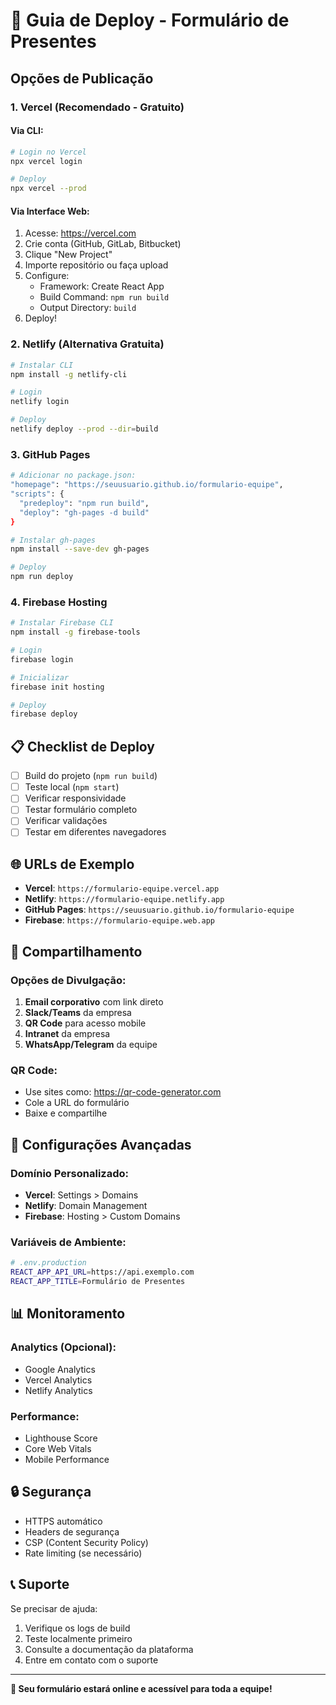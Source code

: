 # 🚀 Guia de Deploy - Formulário de Presentes

## Opções de Publicação

### 1. Vercel (Recomendado - Gratuito)

#### Via CLI:
```bash
# Login no Vercel
npx vercel login

# Deploy
npx vercel --prod
```

#### Via Interface Web:
1. Acesse: https://vercel.com
2. Crie conta (GitHub, GitLab, Bitbucket)
3. Clique "New Project"
4. Importe repositório ou faça upload
5. Configure:
   - Framework: Create React App
   - Build Command: `npm run build`
   - Output Directory: `build`
6. Deploy!

### 2. Netlify (Alternativa Gratuita)

```bash
# Instalar CLI
npm install -g netlify-cli

# Login
netlify login

# Deploy
netlify deploy --prod --dir=build
```

### 3. GitHub Pages

```bash
# Adicionar no package.json:
"homepage": "https://seuusuario.github.io/formulario-equipe",
"scripts": {
  "predeploy": "npm run build",
  "deploy": "gh-pages -d build"
}

# Instalar gh-pages
npm install --save-dev gh-pages

# Deploy
npm run deploy
```

### 4. Firebase Hosting

```bash
# Instalar Firebase CLI
npm install -g firebase-tools

# Login
firebase login

# Inicializar
firebase init hosting

# Deploy
firebase deploy
```

## 📋 Checklist de Deploy

- [ ] Build do projeto (`npm run build`)
- [ ] Teste local (`npm start`)
- [ ] Verificar responsividade
- [ ] Testar formulário completo
- [ ] Verificar validações
- [ ] Testar em diferentes navegadores

## 🌐 URLs de Exemplo

- **Vercel**: `https://formulario-equipe.vercel.app`
- **Netlify**: `https://formulario-equipe.netlify.app`
- **GitHub Pages**: `https://seuusuario.github.io/formulario-equipe`
- **Firebase**: `https://formulario-equipe.web.app`

## 📱 Compartilhamento

### Opções de Divulgação:
1. **Email corporativo** com link direto
2. **Slack/Teams** da empresa
3. **QR Code** para acesso mobile
4. **Intranet** da empresa
5. **WhatsApp/Telegram** da equipe

### QR Code:
- Use sites como: https://qr-code-generator.com
- Cole a URL do formulário
- Baixe e compartilhe

## 🔧 Configurações Avançadas

### Domínio Personalizado:
- **Vercel**: Settings > Domains
- **Netlify**: Domain Management
- **Firebase**: Hosting > Custom Domains

### Variáveis de Ambiente:
```bash
# .env.production
REACT_APP_API_URL=https://api.exemplo.com
REACT_APP_TITLE=Formulário de Presentes
```

## 📊 Monitoramento

### Analytics (Opcional):
- Google Analytics
- Vercel Analytics
- Netlify Analytics

### Performance:
- Lighthouse Score
- Core Web Vitals
- Mobile Performance

## 🔒 Segurança

- HTTPS automático
- Headers de segurança
- CSP (Content Security Policy)
- Rate limiting (se necessário)

## 📞 Suporte

Se precisar de ajuda:
1. Verifique os logs de build
2. Teste localmente primeiro
3. Consulte a documentação da plataforma
4. Entre em contato com o suporte

---

**🎉 Seu formulário estará online e acessível para toda a equipe!**
